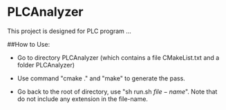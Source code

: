 # PLCAnalyzer

This project is designed for PLC program ...

##How to Use:

- Go to directory PLCAnalyzer (which contains a file CMakeList.txt and a folder PLCAnalyzer)

- Use command "cmake ." and "make" to generate the pass. 

- Go back to the root of directory, use "sh run.sh $file-name$". Note that do not include any extension in the file-name.